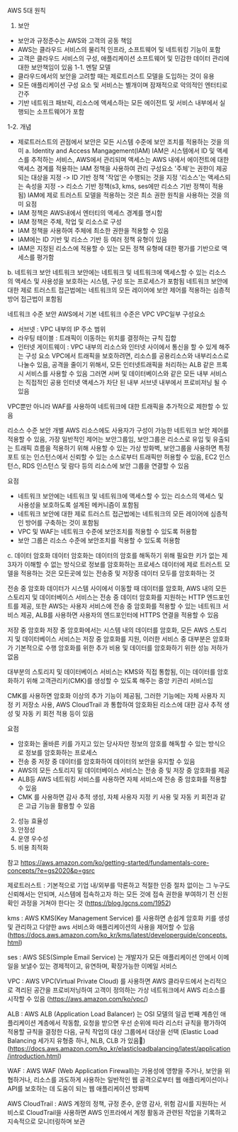 
AWS 5대 원칙
1. 보안
- 보안과 규정준수는 AWS와 고객의 공동 책임
- AWS는 클라우드 서비스의 물리적 인프라, 소프트웨어 및 네트워킹 기능이 포함
- 고객은 클라우드 서비스의 구성, 애플리케이션 소프트웨어 및 민감한 데이터 관리에 대한 보안책임이 있음
1-1. 멘탈 모델
- 클라우드에서의 보안을 고려할 때는 제로트러스트 모델을 도입하는 것이 유용
- 모든 애플리케이션 구성 요소 및 서비스는 별개이며 잠재적으로 악의적인 엔터티로 간주
- 기반 네트워크 패브릭, 리소스에 액세스하는 모든 에이전트 및 서비스 내부에서 실행되는 소프트웨어가 포함


1-2. 개념
- 제로트러스트의 관점에서 보안은 모든 시스템 수준에 보안 조치를 적용하는 것을 의미
a. Identity and Access Mangagement(IAM)
IAM은 시스템에서 ID 및 액세스를 추적하는 서비스, AWS에서 관리되며 액세스는 AWS 내에서 에이전트에 대한 액세스 경계를 적용하는 IAM 정책을 사용하여 관리
구성요소
'주체'는 권한이 제공되는 대상을 지정 -> ID 기반 정책
'작업'은 수행되는 것을 지정
'리소스'는 액세스되는 속성을 지정 -> 리소스 기반 정책(s3, kms, ses에만 리소스 기반 정책이 적용됨)
IAM에 제로 트러스트 모델을 적용하는 것은 최소 권한 원칙을 사용하는 것을 의미
요점
- IAM 정책은 AWS내에서 엔터티의 액세스 경계를 명시함
- IAM 정책은 주체, 작업 및 리소스로 구성
- IAM 정책을 사용하여 주체에 최소한 권한을 적용할 수 있음
- IAM에는 ID 기반 및 리소스 기반 등 여러 정책 유형이 있음
- IAM은 지정된 리소스에 적용할 수 있는 모든 정책 유형에 대한 평가를 기반으로 액세스를 평가함

b. 네트워크 보안
네트워크 보안에는 네트워크 및 네트워크에 액세스할 수 있는 리소스의 액세스 및 사용성을 보호하는 시스템, 구성 또는 프로세스가 포함됨
네트워크 보안에 대한 제로 트러스트 접근법에는 네트워크의 모든 레이어에 보안 제어를 적용하는 심층적 방어 접근법이 포함됨

네트워크 수준 보안
AWS에서 기본 네트워크 수준은 VPC
VPC일부 구성요소
- 서브넷 : VPC 내부의 IP 주소 범위
- 라우팅 테이블 : 트래픽이 이동하는 위치를 결정하는 규칙 집합
- 인터넷 게이트웨이 : VPC 내부의 리소스와 인터넷 사이에서 통신을 할 수 있게 해주는 구성 요소
VPC에서 트래픽을 보호하려면, 리소스를 공용리소스와 내부리소스로 나눌수 있음, 공격을 줄이기 위해서, 모든 인터넷트래픽을 처리하는 ALB 같은 프록시 서비스를 사용할 수 있음
그러면 서버 및 데이터베이스와 같은 모든 내부 서비스는 직접적인 공용 인터넷 액세스가 차단 된 내부 서브넷 내부에서 프로비저닝 될 수 있음

VPC뿐만 아니라 WAF를 사용하여 네트워크에 대한 트래픽을 추가적으로 제한할 수 있음

리소스 수준 보안
개별 AWS 리소스에도 사용자가 구성이 가능한 네트워크 보안 제어를 적용할 수 있음, 가장 일반적인 제어는 보안그룹임, 보안그룹은 리소스로 유입 및 유출되는 트래픽 흐름을 적용하기 위해 사용할 수 있는 가상 방화벽, 보안그룹을 사용하면 특정 포트 또는 인스턴스에서 신뢰할 수 있는 소스로부터 트래픽만 허용할 수 있음, EC2 인스턴스, RDS 인스턴스 및 람다 등의 리소스에 보안 그룹을 연결할 수 있음

요점
- 네트워크 보안에는 네트워크 및 네트워크에 액세스할 수 있는 리소스의 액세스 및 사용성을 보호하도록 설계된 메커니즘이 포함됨
- 네트워크 보안에 대한 제로 트러스트 접근법에는 네트워크의 모든 레이어에 심층적인 방어를 구축하는 것이 포함됨
- VPC 및 WAF는 네트워크 수준에 보안조치를 적용할 수 있도록 허용함
- 보안 그룹은 리소스 수준에 보안조치를 적용할 수 있도록 허용함

c. 데이터 암호화
데이터 암호화는 데이터의 암호를 해독하기 위해 필요한 키가 없는 제3자가 이해할 수 없는 방식으로 정보를 암호화하는 프로세스
데이터에 제로 트러스트 모델을 적용하는 것은 모든곳에 있는 전송중 및 저장중 데이터 모두를 암호화하는 것

전송 중 암호화
데이터가 시스템 사이에서 이동할 때 데이터를 암호화, AWS 내의 모든 스토리지 및 데이터베이스 서비스는 전송 중 데이터 암호화를 지원하는 HTTP 엔드포인트를 제공,
또한 AWS는 사용자 서비스에 전송 중 암호화를 적용할 수 있는 네트워크 서비스 제공, ALB를 사용하면 사용자의 엔드포인터에 HTTPS 연결을 적용할 수 있음 

저장 중 암호화
저장 중 암호화에서는 시스템 내의 데이터를 암호화, 모든 AWS 스토리지 및 데이터베이스 서비스는 저장 중 암호화를 지원, 이러한 서비스 중 대부분은 암호화가 기본적으로 수행
암호화를 위한 추가 비용 및 데이터를 암호화하기 위한 성능 저하가 없음

대부분의 스토리지 및 데이터베이스 서비스는 KMS와 직접 통합됨, 이는 데이터를 암호화하기 위해 고객관리키(CMK)를 생성할 수 있도록 해주는 중앙 키관리 서비스임

CMK를 사용하면 암호화 이상의 추가 기능이 제공됨, 그러한 기능에는 자체 사용자 지정 키 저장소 사용, AWS CloudTrail 과 통합하여 암호화된 리소스에 대한 감사 추적 생성 및 자동 키 회전 적용 등이 있음

요점
- 암호화는 올바른 키를 가지고 있는 당사자만 정보의 암호를 해독할 수 있는 방식으로 정보를 암호화하는 프로세스
- 전송 중 저장 중 데이터를 암호화하여 데이터의 보안을 유지할 수 있음
- AWS의 모든 스토리지 밑 데이터베이스 서비스는 전송 중 및 저장 중 암호화를 제공
- ALB등 AWS 네트워킹 서비스를 사용하면 자체 서비스에 전송 중 암호화를 적용할 수 있음
- CMK 를 사용하면 감사 추적 생성, 자체 사용자 지정 키 사용 및 자동 키 회전과 같은 고급 기능을 활용할 수 있음

2. 성능 효율성
3. 안정성
4. 운영 우수성
5. 비용 최적화



참고
https://aws.amazon.com/ko/getting-started/fundamentals-core-concepts/?e=gs2020&p=gsrc

제로트러스트 : 기본적으로 기업 내/외부를 막론하고 적절한 인증 절차 없이는 그 누구도 신뢰해서는 안되며, 시스템에 접속하고자 하는 모든 것에 접속 권한을 부여하기 전 신원 확인 과정을 거쳐야 한다는 것
(https://blog.lgcns.com/1952)

kms : AWS KMS(Key Management Service) 를 사용하면 손쉽게 암호화 키를 생성 및 관리하고 다양한 aws 서비스와 애플리케이션의 사용을 제어할 수 있음
(https://docs.aws.amazon.com/ko_kr/kms/latest/developerguide/concepts.html)

ses : AWS SES(Simple Email Service) 는 개발자가 모든 애플리케이션 안에서 이메일을 보낼수 있는 경제적이고, 유연하며, 확장가능한 이메일 서비스

VPC : AWS VPC(Virtual Private Cloud) 를 사용하면 AWS 클라우드에서 논리적으로 격리된 공간을 프로비저닝하여 고객이 정의하는 가상 네트워크에서 AWS 리소스를 시작할 수 있음
(https://aws.amazon.com/ko/vpc/)

ALB : AWS ALB (Application Load Balancer) 는 OSI 모델의 일곱 번째 계층인 애플리케이션 계층에서 작동함, 요청을 받으면 우선 순위에 따라 리스터 규칙을 평가하여 적용할 규칙을 결정한 다음, 규칙 작업의 대상 그룹에서 대상을 선택
(Elastic Load Balancing 세가지 유형중 하나, NLB, CLB 가 있음)
(https://docs.aws.amazon.com/ko_kr/elasticloadbalancing/latest/application/introduction.html)

WAF : AWS WAF (Web Application Firewall)는 가용성에 영향을 주거나, 보안을 위협하거나, 리소스를 과도하게 사용하는 일반적인 웹 공격으로부터 웹 애플리케이션이나 API를 보호하는 데 도움이 되는 웹 애플리케이션 방화벽

AWS CloudTrail : AWS 계정의 정책, 규정 준수, 운영 감사, 위험 감시를 지원하는 서비스로 CloudTrail을 사용하면 AWS 인프라에서 계정 활동과 관련된 작업을 기록하고 지속적으로 모니터링하며 보관
